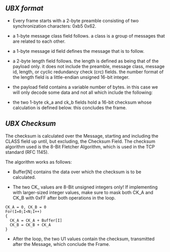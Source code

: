 ## *UBX format*
* Every frame starts with a 2-byte preamble consisting of two synchronization
characters: 0xb5 0x62.

* a 1-byte message class field follows. a class is a group of messages that are related to each other.

* a 1-byte message id field defines the message that is to follow.

* a 2-byte length field follows. the length is defined as being that of the payload only. it does not include the preamble, message class, message id, length, or cyclic redundancy check (crc) fields. the number format of the length field is a little-endian unsigned 16-bit integer.

* the payload field contains a variable number of bytes. in this case we will only decode some data and not all which include the following:

* the two 1-byte ck_a and ck_b fields hold a 16-bit checksum whose calculation is defined below. this concludes the frame.

## *UBX Checksum*

The checksum is calculated over the Message, starting and including the CLASS field up until, but
excluding, the Checksum Field. The checksum algorithm used is the 8-Bit Fletcher Algorithm, which is used in the TCP standard (RFC 1145).

The algorithm works as follows: 
* Buffer[N] contains the data over which the checksum is to be calculated.

* The two CK_ values are 8-Bit unsigned integers only! If implementing with larger-sized integer
values, make sure to mask both CK_A and CK_B with 0xFF after both operations in the loop.

```
CK_A = 0, CK_B = 0
For(I=0;I<N;I++)
{
  CK_A = CK_A + Buffer[I]
  CK_B = CK_B + CK_A
}
```

* After the loop, the two U1 values contain the checksum, transmitted after the Message, which
conclude the Frame.
